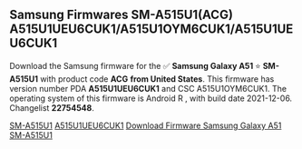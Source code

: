 <h2>Samsung Firmwares SM-A515U1(ACG) A515U1UEU6CUK1/A515U1OYM6CUK1/A515U1UEU6CUK1</h2>
Download the Samsung firmware for the ✅ <strong>Samsung Galaxy A51 </strong> ⭐ <strong>SM-A515U1</strong> with product code <strong>ACG</strong> <strong> from United States</strong>. This firmware has version number PDA <strong>A515U1UEU6CUK1</strong> and CSC A515U1OYM6CUK1. The operating system of this firmware is Android R , with build date 2021-12-06. Changelist <strong>22754548</strong>.


[SM-A515U1](https://samfirm.shop/samsung/model/SM-A515U1)
[A515U1UEU6CUK1](https://samfirm.shop/samsung/pda/A515U1UEU6CUK1)
[Download Firmware Samsung Galaxy A51 SM-A515U1](https://samfirm.shop/samsung/firmware/480451)
